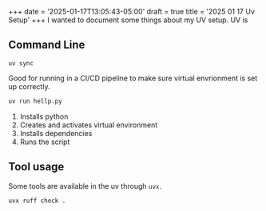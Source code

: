 +++
date = '2025-01-17T13:05:43-05:00'
draft = true
title = '2025 01 17 Uv Setup'
+++
I wanted to document some things about my UV setup. UV is 


## Command Line
```
uv sync
```

Good for running in a CI/CD pipeline to make sure virtual envrionment is set up correctly.

```python
uv run hellp.py
```
1. Installs python
2. Creates and activates virtual environment
3. Installs dependencies
4. Runs the script


## Tool usage
Some tools are available in the uv through `uvx`.

```bash
uvx ruff check .
```


